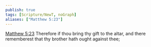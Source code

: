 ```yaml
---
publish: true
tags: [Scripture/NewT, noGraph]
aliases: ["Matthew 5:23"]
---
```

[Matthew 5:23](https://churchofjesuschrist.org/study/scriptures/nt/matt/5?lang=eng&id=p23#p23) Therefore if thou bring thy gift to the altar, and there rememberest that thy brother hath ought against thee;
